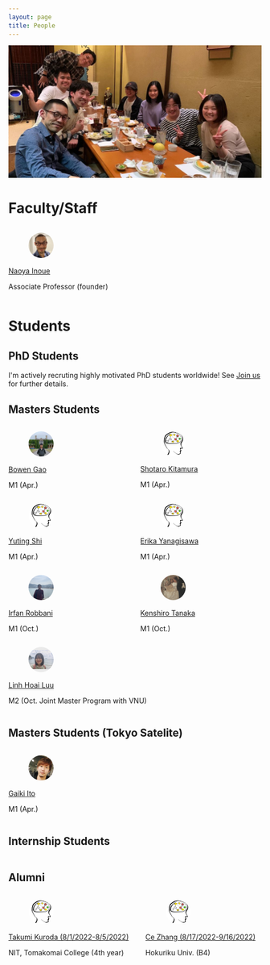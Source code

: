 ```yaml
---
layout: page
title: People
---
```


<div style="text-align:center">
 <img src="./imgs/allmembers.jpg" style="width:768px;"/>
</div>

# Faculty/Staff

<div class="columns">
 <div class="column">
    <div class="card">
    <div class="card-content">
        <div class="media">
        <div class="media-left">
            <figure class="image is-48x48">
            <img src="./imgs/profile/naoya9ss.jpeg" style="width:50px; object-fit:cover; border-radius:50%;"/>
            </figure>
        </div>
        <div class="media-content">
            <p class="title is-4"><a href="https://naoya-i.github.io/">Naoya Inoue</a></p>
            <p class="subtitle is-6">Associate Professor (founder)</p>
        </div>
        </div>
    </div>
    </div>
  </div>

  <div class="column">
  </div>
</div>


# Students

## PhD Students

I'm actively recruting highly motivated PhD students worldwide!
See [Join us](https://rebelsnlu-jaist.github.io/joinus.html) for further details.


## Masters Students

<div class="columns">
 <div class="column">
    <div class="card">
        <div class="card-content">
            <div class="media">
                <div class="media-left">
                    <figure class="image is-48x48">
                    <img src="./imgs/profile/bowen_gao.jpeg" style="width:50px; object-fit:cover; border-radius:50%;"/>
                    </figure>
                </div>
                <div class="media-content">
                    <p class="title is-4"><a href="./">Bowen Gao</a></p>
                    <p class="subtitle is-6">M1 (Apr.)</p>
                </div>
            </div>
        </div>
    </div>
  </div>

  <div class="column">
    <div class="card">
        <div class="card-content">
            <div class="media">
                <div class="media-left">
                    <figure class="image is-48x48">
                    <img src="./imgs/profile/shotaro_kitamura.jpeg" style="width:50px; object-fit:cover; border-radius:50%;"/>
                    </figure>
                </div>
                <div class="media-content">
                    <p class="title is-4"><a href="./">Shotaro Kitamura</a></p>
                    <p class="subtitle is-6">M1 (Apr.)</p>
                </div>
            </div>
        </div>
    </div>
  </div>

</div>

<div class="columns">

  <div class="column">
    <div class="card">
        <div class="card-content">
            <div class="media">
                <div class="media-left">
                    <figure class="image is-48x48">
                    <img src="./imgs/profile/yuting_shi.jpeg" style="width:50px; object-fit:cover; border-radius:50%;"/>
                    </figure>
                </div>
                <div class="media-content">
                    <p class="title is-4"><a href="./">Yuting Shi</a></p>
                    <p class="subtitle is-6">M1 (Apr.)</p>
                </div>
            </div>
        </div>
    </div>
  </div>

  <div class="column">
    <div class="card">
        <div class="card-content">
            <div class="media">
                <div class="media-left">
                    <figure class="image is-48x48">
                    <img src="./imgs/profile/erika_yanagisawa.jpeg" style="width:50px; object-fit:cover; border-radius:50%;"/>
                    </figure>
                </div>
                <div class="media-content">
                    <p class="title is-4"><a href="./">Erika Yanagisawa</a></p>
                    <p class="subtitle is-6">M1 (Apr.)</p>
                </div>
            </div>
        </div>
    </div>
  </div>
</div>

<div class="columns">

  <div class="column">
    <div class="card">
        <div class="card-content">
            <div class="media">
                <div class="media-left">
                    <figure class="image is-48x48">
                    <img src="./imgs/profile/irfan_robbani.jpeg" style="width:50px; object-fit:cover; border-radius:50%;"/>
                    </figure>
                </div>
                <div class="media-content">
                    <p class="title is-4"><a href="./">Irfan Robbani </a></p>
                    <p class="subtitle is-6">M1 (Oct.)</p>
                </div>
            </div>
        </div>
    </div>
  </div>

  <div class="column">
    <div class="card">
        <div class="card-content">
            <div class="media">
                <div class="media-left">
                    <figure class="image is-48x48">
                    <img src="./imgs/profile/kenshiro_tanaka.jpeg" style="width:50px; object-fit:cover; border-radius:50%;"/>
                    </figure>
                </div>
                <div class="media-content">
                    <p class="title is-4"><a href="./">Kenshiro Tanaka</a></p>
                    <p class="subtitle is-6">M1 (Oct.)</p>
                </div>
            </div>
        </div>
    </div>
  </div>
 </div>
 
<div class="columns">
 <div class="column">
    <div class="card">
        <div class="card-content">
            <div class="media">
                <div class="media-left">
                    <figure class="image is-48x48">
                    <img src="./imgs/profile/linh_hoai_luu.jpg" style="width:50px; object-fit:cover; border-radius:50%;"/>
                    </figure>
                </div>
                <div class="media-content">
                    <p class="title is-4"><a href="./">Linh Hoai Luu</a></p>
                    <p class="subtitle is-6">M2 (Oct. Joint Master Program with VNU)</p>
                </div>
            </div>
        </div>
    </div>
  </div>
  
  <div class="column">
  </div>

</div>

## Masters Students (Tokyo Satelite)

<div class="columns">
 <div class="column">
    <div class="card">
        <div class="card-content">
            <div class="media">
                <div class="media-left">
                    <figure class="image is-48x48">
                    <img src="./imgs/profile/gaiki_ito.jpeg" style="width:50px; object-fit:cover; border-radius:50%;"/>
                    </figure>
                </div>
                <div class="media-content">
                    <p class="title is-4"><a href="./">Gaiki Ito</a></p>
                    <p class="subtitle is-6">M1 (Apr.)</p>
                </div>
            </div>
        </div>
    </div>
  </div>
  
  <div class="column">
  </div>

</div>

## Internship Students

<div class="columns">
</div>

## Alumni

<div class="columns">
 <div class="column">
    <div class="card">
        <div class="card-content">
            <div class="media">
                <div class="media-left">
                    <figure class="image is-48x48">
                    <img src="./imgs/profile/takumi_kuroda.jpeg" style="width:50px; object-fit:cover; border-radius:50%;"/>
                    </figure>
                </div>
                <div class="media-content">
                    <p class="title is-4"><a href="./">Takumi Kuroda (8/1/2022-8/5/2022)</a></p>
                    <p class="subtitle is-6">NIT, Tomakomai College (4th year)</p>
                </div>
            </div>
        </div>
    </div>
  </div>

  <div class="column">
    <div class="card">
        <div class="card-content">
            <div class="media">
                <div class="media-left">
                    <figure class="image is-48x48">
                    <img src="./imgs/profile/ce_zhang.jpeg" style="width:50px; object-fit:cover; border-radius:50%;"/>
                    </figure>
                </div>
                <div class="media-content">
                    <p class="title is-4"><a href="./">Ce Zhang (8/17/2022-9/16/2022)</a></p>
                    <p class="subtitle is-6">Hokuriku Univ. (B4)</p>
                </div>
            </div>
        </div>
    </div>
  </div>

</div>
